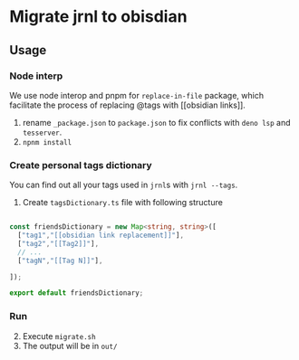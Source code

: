 # Migrate jrnl to obisdian

## Usage

### Node interp

We use node interop and pnpm for `replace-in-file` package, which facilitate the process of replacing @tags with [[obsidian links]].

1. rename `_package.json` to `package.json` to fix conflicts with `deno lsp` and `tesserver`.
2. `npnm install`

### Create personal tags dictionary

You can find out all your tags used in `jrnl`s with `jrnl --tags`.

1. Create `tagsDictionary.ts` file with following structure

```ts

const friendsDictionary = new Map<string, string>([
  ["tag1","[[obsidian link replacement]]"],
  ["tag2","[[Tag2]]"],
  // ...
  ["tagN","[[Tag N]]"],

]);

export default friendsDictionary;

```

### Run

2. Execute `migrate.sh`
3. The output will be in `out/`

